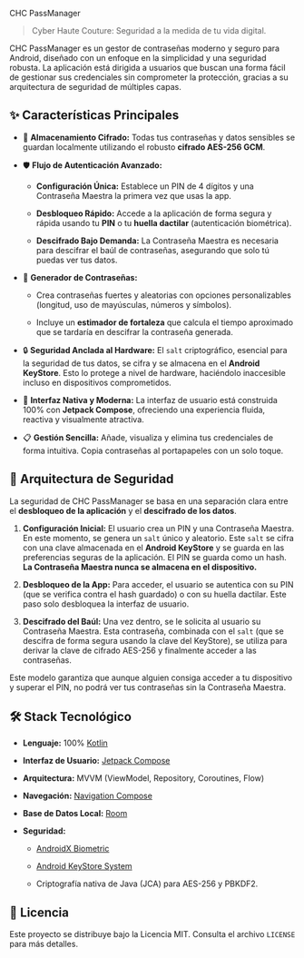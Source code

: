 <span class="selected">CHC PassManager</span></h1><blockquote><p><span class="selected">Cyber Haute Couture: Seguridad a la medida de tu vida digital.</span></p></blockquote><p><span class="selected">CHC PassManager es un gestor de contraseñas moderno y seguro para Android, diseñado con un enfoque en la simplicidad y una seguridad robusta. La aplicación está dirigida a usuarios que buscan una forma fácil de gestionar sus credenciales sin comprometer la protección, gracias a su arquitectura de seguridad de múltiples capas.</span></p><h2><span class="selected">✨ Características Principales</span></h2><ul><li><p><span class="selected">🔐 </span><strong><span class="selected">Almacenamiento Cifrado:</span></strong><span class="selected"> Todas tus contraseñas y datos sensibles se guardan localmente utilizando el robusto </span><strong><span class="selected">cifrado AES-256 GCM</span></strong><span class="selected">.</span></p></li><li><p><span class="selected">🛡️ </span><strong><span class="selected">Flujo de Autenticación Avanzado:</span></strong></p><ul><li><p><strong><span class="selected">Configuración Única:</span></strong><span class="selected"> Establece un PIN de 4 dígitos y una Contraseña Maestra la primera vez que usas la app.</span></p></li><li><p><strong><span class="selected">Desbloqueo Rápido:</span></strong><span class="selected"> Accede a la aplicación de forma segura y rápida usando tu </span><strong><span class="selected">PIN</span></strong><span class="selected"> o tu </span><strong><span class="selected">huella dactilar</span></strong><span class="selected"> (autenticación biométrica).</span></p></li><li><p><strong><span class="selected">Descifrado Bajo Demanda:</span></strong><span class="selected"> La Contraseña Maestra es necesaria para descifrar el baúl de contraseñas, asegurando que solo tú puedas ver tus datos.</span></p></li></ul></li><li><p><span class="selected">🔑 </span><strong><span class="selected">Generador de Contraseñas:</span></strong></p><ul><li><p><span class="selected">Crea contraseñas fuertes y aleatorias con opciones personalizables (longitud, uso de mayúsculas, números y símbolos).</span></p></li><li><p><span class="selected">Incluye un </span><strong><span class="selected">estimador de fortaleza</span></strong><span class="selected"> que calcula el tiempo aproximado que se tardaría en descifrar la contraseña generada.</span></p></li></ul></li><li><p><span class="selected">🔒 </span><strong><span class="selected">Seguridad Anclada al Hardware:</span></strong><span class="selected"> El </span><code><span class="selected">salt</span></code><span class="selected"> criptográfico, esencial para la seguridad de tus datos, se cifra y se almacena en el </span><strong><span class="selected">Android KeyStore</span></strong><span class="selected">. Esto lo protege a nivel de hardware, haciéndolo inaccesible incluso en dispositivos comprometidos.</span></p></li><li><p><span class="selected">📱 </span><strong><span class="selected">Interfaz Nativa y Moderna:</span></strong><span class="selected"> La interfaz de usuario está construida 100% con </span><strong><span class="selected">Jetpack Compose</span></strong><span class="selected">, ofreciendo una experiencia fluida, reactiva y visualmente atractiva.</span></p></li><li><p><span class="selected">📋 </span><strong><span class="selected">Gestión Sencilla:</span></strong><span class="selected"> Añade, visualiza y elimina tus credenciales de forma intuitiva. Copia contraseñas al portapapeles con un solo toque.</span></p></li></ul><h2><span class="selected">🚀 Arquitectura de Seguridad</span></h2><p><span class="selected">La seguridad de CHC PassManager se basa en una separación clara entre el </span><strong><span class="selected">desbloqueo de la aplicación</span></strong><span class="selected"> y el </span><strong><span class="selected">descifrado de los datos</span></strong><span class="selected">.</span></p><ol><li><p><strong><span class="selected">Configuración Inicial:</span></strong><span class="selected"> El usuario crea un PIN y una Contraseña Maestra. En este momento, se genera un </span><code><span class="selected">salt</span></code><span class="selected"> único y aleatorio. Este </span><code><span class="selected">salt</span></code><span class="selected"> se cifra con una clave almacenada en el </span><strong><span class="selected">Android KeyStore</span></strong><span class="selected"> y se guarda en las preferencias seguras de la aplicación. El PIN se guarda como un hash. </span><strong><span class="selected">La Contraseña Maestra nunca se almacena en el dispositivo.</span></strong></p></li><li><p><strong><span class="selected">Desbloqueo de la App:</span></strong><span class="selected"> Para acceder, el usuario se autentica con su PIN (que se verifica contra el hash guardado) o con su huella dactilar. Este paso solo desbloquea la interfaz de usuario.</span></p></li><li><p><strong><span class="selected">Descifrado del Baúl:</span></strong><span class="selected"> Una vez dentro, se le solicita al usuario su Contraseña Maestra. Esta contraseña, combinada con el </span><code><span class="selected">salt</span></code><span class="selected"> (que se descifra de forma segura usando la clave del KeyStore), se utiliza para derivar la clave de cifrado AES-256 y finalmente acceder a las contraseñas.</span></p></li></ol><p><span class="selected">Este modelo garantiza que aunque alguien consiga acceder a tu dispositivo y superar el PIN, no podrá ver tus contraseñas sin la Contraseña Maestra.</span></p><h2><span class="selected">🛠️ Stack Tecnológico</span></h2><ul><li><p><strong><span class="selected">Lenguaje:</span></strong><span class="selected"> 100% </span><a href="https://kotlinlang.org/" title="null"><span class="selected">Kotlin</span></a></p></li><li><p><strong><span class="selected">Interfaz de Usuario:</span></strong><span class="selected"> </span><a href="https://developer.android.com/jetpack/compose" title="null"><span class="selected">Jetpack Compose</span></a></p></li><li><p><strong><span class="selected">Arquitectura:</span></strong><span class="selected"> MVVM (ViewModel, Repository, Coroutines, Flow)</span></p></li><li><p><strong><span class="selected">Navegación:</span></strong><span class="selected"> </span><a href="https://developer.android.com/jetpack/compose/navigation" title="null"><span class="selected">Navigation Compose</span></a></p></li><li><p><strong><span class="selected">Base de Datos Local:</span></strong><span class="selected"> </span><a href="https://developer.android.com/training/data-storage/room" title="null"><span class="selected">Room</span></a></p></li><li><p><strong><span class="selected">Seguridad:</span></strong></p><ul><li><p><a href="https://developer.android.com/training/sign-in/biometric-auth" title="null"><span class="selected">AndroidX Biometric</span></a></p></li><li><p><a href="https://developer.android.com/training/articles/keystore" title="null"><span class="selected">Android KeyStore System</span></a></p></li><li><p><span class="selected">Criptografía nativa de Java (JCA) para AES-256 y PBKDF2.</span></p></li></ul></li></ul><h2><span class="selected">📄 Licencia</span></h2><p><span class="selected">Este proyecto se distribuye bajo la Licencia MIT. Consulta el archivo </span><code><span class="selected">LICENSE</span></code><span class="selected"> para más detalles.</span>
